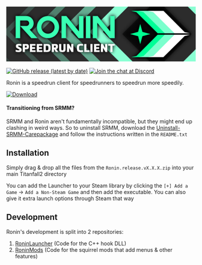 ![](https://raw.githubusercontent.com/TF2SR/Ronin/main/assets/ronin-banner.jpg)

[![GitHub release (latest by date)](https://img.shields.io/github/v/release/TF2SR/Ronin?color=49fcb4&style=for-the-badge)](https://github.com/TF2SR/Ronin/releases)
[![Join the chat at Discord](https://img.shields.io/badge/tf2sr-discord-7289DA.svg?style=for-the-badge)](https://discord.com/invite/P3JKjfx4uZ)

Ronin is a speedrun client for speedrunners to speedrun more speedily.

[![Download](https://img.shields.io/badge/download-49fcb4?style=for-the-badge)](https://github.com/TF2SR/Ronin/releases)

#### Transitioning from SRMM?

SRMM and Ronin aren't fundamentally incompatible, but they might end up clashing in weird ways. So to uninstall SRMM, download the [Uninstall-SRMM-Carepackage](https://drive.google.com/file/d/1-qbEkztYeT4r4YmUWHthvpY8Wsm3gx8x/view?usp=sharing) and follow the instructions written in the `README.txt`

## Installation

Simply drag & drop all the files from the `Ronin.release.vX.X.X.zip` into your main Titanfall2 directory

You can add the Launcher to your Steam library by clicking the `[+] Add a Game` -> `Add a Non-Steam Game` and then add the executable. You can also give it extra launch options through Steam that way

## Development
Ronin's development is split into 2 repositories:
1. [RoninLauncher](https://github.com/TF2SR/RoninLauncher) (Code for the C++ hook DLL)
1. [RoninMods](https://github.com/TF2SR/RoninMods) (Code for the squirrel mods that add menus & other features)
